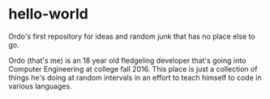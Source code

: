 # hello-world
Ordo's first repository for ideas and random junk that has no place else to go.

Ordo (that's me) is an 18 year old fledgeling developer that's going into Computer Engineering at college fall 2016. This place is just a collection of things he's doing at random intervals in an effort to teach himself to code in various languages.
